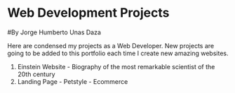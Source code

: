 # Web Development Projects

#By Jorge Humberto Unas Daza

Here are condensed my projects as a Web Developer. New projects are going to be added to this portfolio each time I create new amazing websites. 

1. <a> Einstein Website - Biography of the most remarkable scientist of the 20th century</a>
2. <a hrf="https://jorgeunas.github.io/landing-page/" >Landing Page - Petstyle - Ecommerce  </a>
